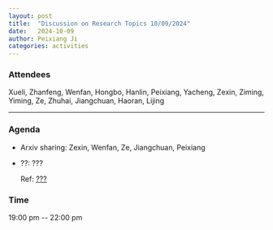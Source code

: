 ```yaml
---
layout: post
title:  "Discussion on Research Topics 10/09/2024"
date:   2024-10-09
author: Peixiang Ji
categories: activities
---
```


### Attendees

Xueli, Zhanfeng, Wenfan, Hongbo, Hanlin, Peixiang, Yacheng, Zexin, Ziming, Yiming, Ze, Zhuhai, Jiangchuan, Haoran, Lijing

---

### Agenda

- Arxiv sharing: Zexin, Wenfan, Ze, Jiangchuan, Peixiang

- ??: ???
    
    Ref: [???](???)
  
    
### Time

19:00 pm -- 22:00 pm
